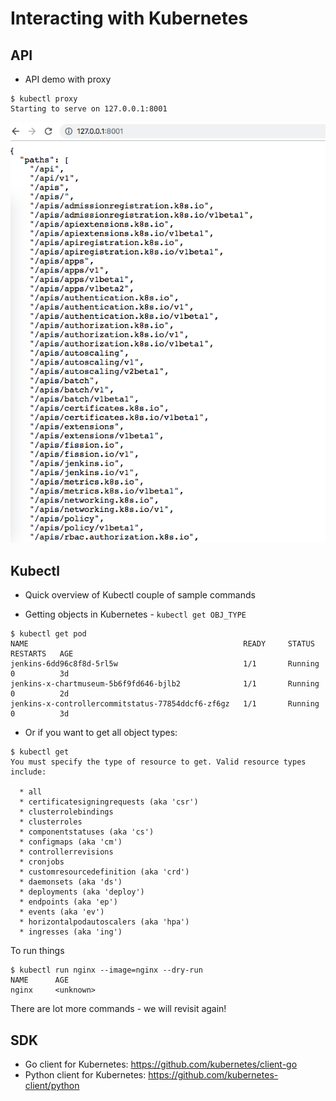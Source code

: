 # Interacting with Kubernetes

## API

- API demo with proxy

```
$ kubectl proxy
Starting to serve on 127.0.0.1:8001
```

![Kubernetes API](./static/proxy_kubectl.png)

## Kubectl

- Quick overview of Kubectl couple of sample commands

- Getting objects in Kubernetes - `kubectl get OBJ_TYPE`

```
$ kubectl get pod 
NAME                                                READY     STATUS      RESTARTS   AGE
jenkins-6dd96c8f8d-5rl5w                            1/1       Running     0          3d
jenkins-x-chartmuseum-5b6f9fd646-bjlb2              1/1       Running     0          2d
jenkins-x-controllercommitstatus-77854ddcf6-zf6gz   1/1       Running     0          3d
```

- Or if you want to get all object types:


```
$ kubectl get
You must specify the type of resource to get. Valid resource types include: 

  * all  
  * certificatesigningrequests (aka 'csr')  
  * clusterrolebindings  
  * clusterroles  
  * componentstatuses (aka 'cs')  
  * configmaps (aka 'cm')  
  * controllerrevisions  
  * cronjobs  
  * customresourcedefinition (aka 'crd')  
  * daemonsets (aka 'ds')  
  * deployments (aka 'deploy')  
  * endpoints (aka 'ep')  
  * events (aka 'ev')  
  * horizontalpodautoscalers (aka 'hpa')  
  * ingresses (aka 'ing')  

```

To run things 

```
$ kubectl run nginx --image=nginx --dry-run
NAME      AGE
nginx     <unknown>
```

There are lot more commands - we will revisit again!



## SDK

- Go client for Kubernetes: https://github.com/kubernetes/client-go 
- Python client for Kubernetes: https://github.com/kubernetes-client/python 